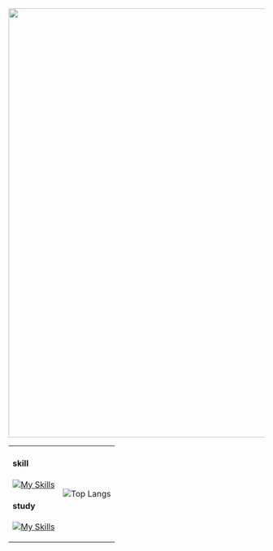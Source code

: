 <img style="width:846px; display:block;" src="https://github.com/wihyanghoon/wihyanghoon/assets/66665468/4dd7fcf7-6156-4a26-b138-0b6dcc30b98c"/>

<table style="width:846px;">
  <tr>
    <td>
      
#### skill
[![My Skills](https://skillicons.dev/icons?i=html,css,scss,js,ts,jquery,emotion,redux,nodejs,express,react,next,figma,postman,vscode,mongodb,webpack,babel&perline=6)](https://skillicons.dev)

#### study
[![My Skills](https://skillicons.dev/icons?i=c,java,mysql)](https://skillicons.dev)
    </td>
    <td>
      ![Top Langs](https://github-readme-stats.vercel.app/api/top-langs/?username=wihyanghoon&hide_progress=true)
    </td>
  </tr>
</table>
